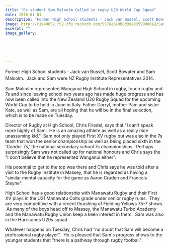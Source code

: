 ```yaml
---
title: "Ex student Sam Malcolm Called in rugby U20 World Cup Squad"
date: 1970-01-01
description: "Former High School students - Jack van Bussel, Scott Bowater and Sam Malcolm.  Jack and Sam were NZ Rugby Institute Representatives 2014, from River City Press article on 21/5/15..."
image: http://c1940652.r52.cf0.rackcdn.com/557a2643b8d39a03590000a2/Sam-Malcolm-21.5.15.FD.IMG_0365.jpg
excerpt: ""
image_gallery:
    
    
    
    
    
---
```


<p><span style="line-height: 1.5;">Former High School students - Jack van Bussel, Scott Bowater and Sam Malcolm. &nbsp;Jack and Sam were NZ Rugby Institute Representatives 2014.</span></p>
<p><span>Sam Malcolm represented Wanganui High School in rugby, touch rugby and 7s and since leaving school two years ago has made huge progress and has now been called into the New Zealand U20 Rugby Squad for the upcoming World Cup to be held in June in Italy. Father Darryl, mother Pam and sister Kate, as well as Sam, are all hoping that he will be in the final selection, which is to be made on Tuesday.</span></p>
<p><span>Director of Rugby at High School, Chris Friedel, says that "I can't speak more highly of Sam. &nbsp;He is an amazing athlete as well as a really nice unassuming kid." &nbsp;Sam not only played First XV rugby but was also in the 7s team that won the senior championship as well as being placed sixth in the 'Condor 7s,' the national secondary school 7s championships. &nbsp;Perhaps surprisingly Sam was not called up for national honours and Chris says the "I don&rsquo;t believe that he represented Wanganui either".</span></p>
<p><span>His potential to get to the top was there and Chris says he was told after a visit to the Rugby Institute in Massey, that he is regarded as having a "similar mental capacity for the game as Aaron Cruden and Francois Steyne".</span></p>
<p><span>High School has a good relationship with Manawatu Rugby and their First XV plays in the U21 Manawatu Colts grade under senior rugby rules. &nbsp;They are very competitive with a recent thrashing of Fielding Yellows 75-7 shows. &nbsp;As many of the boys head off to Massey, the Manawatu Turbo Academy and the Manawatu Rugby Union keep a keen interest in them. &nbsp;Sam was also in the Hurricanes U20s squad.</span></p>
<p><span>Whatever happens on Tuesday, Chris had "no doubt that Sam will become a professional rugby player". &nbsp;He is pleased that Sam's progress shows to the younger students that "there is a pathway through rugby football".</span></p>

